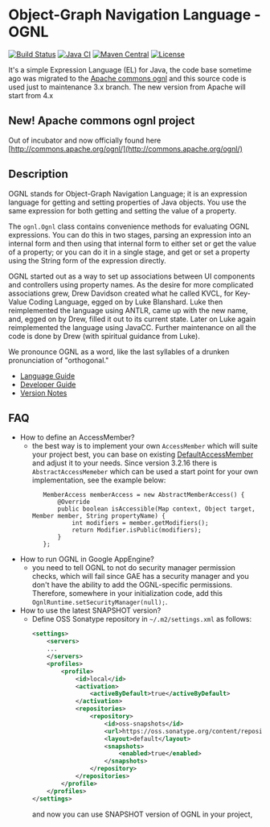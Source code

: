 # Object-Graph Navigation Language - OGNL

[![Build Status](https://travis-ci.org/jkuhnert/ognl.svg?branch=master)](https://travis-ci.org/jkuhnert/ognl)
[![Java CI](https://github.com/jkuhnert/ognl/actions/workflows/maven.yml/badge.svg)](https://github.com/jkuhnert/ognl/actions/workflows/maven.yml)
[![Maven Central](https://maven-badges.herokuapp.com/maven-central/ognl/ognl/badge.svg)](https://maven-badges.herokuapp.com/maven-central/ognl/ognl/)
[![License](http://img.shields.io/:license-apache-blue.svg)](http://www.apache.org/licenses/LICENSE-2.0.html)

It's a simple Expression Language (EL) for Java, the code base sometime ago was migrated to the [Apache commons ognl](http://commons.apache.org/ognl/)
and this source code is used just to maintenance 3.x branch. The new version from Apache will start from 4.x

## New! Apache commons ognl project

Out of incubator and now officially found here [http://commons.apache.org/ognl/](http://commons.apache.org/ognl/)

## Description

OGNL stands for Object-Graph Navigation Language; it is an expression language for getting and setting 
properties of Java objects. You use the same expression for both getting and setting the value of a property.

The `ognl.Ognl` class contains convenience methods for evaluating OGNL expressions. You can do this in two stages, parsing 
an expression into an internal form and then using that internal form to either set or get the value of a property;
or you can do it in a single stage, and get or set a property using the String form of the expression directly.

OGNL started out as a way to set up associations between UI components and controllers using property names. As the desire 
for more complicated associations grew, Drew Davidson created what he called KVCL, for Key-Value Coding Language, egged 
on by Luke Blanshard. Luke then reimplemented the language using ANTLR, came up with the new name, and, egged on by Drew, 
filled it out to its current state. Later on Luke again reimplemented the language using JavaCC. Further maintenance 
on all the code is done by Drew (with spiritual guidance from Luke).

We pronounce OGNL as a word, like the last syllables of a drunken pronunciation of "orthogonal."

 - [Language Guide](docs/LanguageGuide.md)
 - [Developer Guide](docs/DeveloperGuide.md)
 - [Version Notes](docs/VersionNotes.md)

## FAQ
 - How to define an AccessMember?
   - the best way is to implement your own `AccessMember` which will suite your project best, you can base on existing
     [DefaultAccessMember](src/test/java/ognl/DefaultMemberAccess.java) and adjust it to your needs.
     Since version 3.2.16 there is `AbstractAccessMemeber` which can be used a start point for your own implementation,
     see the example below:
     ```
        MemberAccess memberAccess = new AbstractMemberAccess() {
            @Override
            public boolean isAccessible(Map context, Object target, Member member, String propertyName) {
                int modifiers = member.getModifiers();
                return Modifier.isPublic(modifiers);
            }
        };
     ```
 - How to run OGNL in Google AppEngine?
   - you need to tell OGNL to not do security manager permission checks, which will fail since GAE has a security manager 
     and you don't have the ability to add the OGNL-specific permissions. Therefore, somewhere in your initialization code, 
     add this `OgnlRuntime.setSecurityManager(null);`.
 - How to use the latest SNAPSHOT version?
   - Define OSS Sonatype repository in `~/.m2/settings.xml` as follows:
     ```xml
     <settings>
         <servers>
         ...
         </servers>
         <profiles>
             <profile>
                 <id>local</id>
                 <activation>
                     <activeByDefault>true</activeByDefault>
                 </activation>
                 <repositories>
                     <repository>
                         <id>oss-snapshots</id>
                         <url>https://oss.sonatype.org/content/repositories/snapshots/</url>
                         <layout>default</layout>
                         <snapshots>
                             <enabled>true</enabled>
                         </snapshots>
                     </repository>
                 </repositories>
             </profile>
         </profiles>
     </settings>
     ```
     and now you can use SNAPSHOT version of OGNL in your project,
